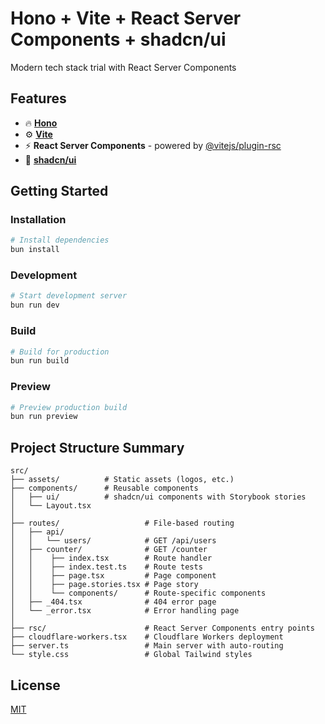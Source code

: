 # Hono + Vite + React Server Components + shadcn/ui

Modern tech stack trial with React Server Components

## Features

- 🔥 **[Hono](https://hono.dev)**
- ⚙️  **[Vite](https://vite.dev/)**
- ⚡ **React Server Components** - powered by [@vitejs/plugin-rsc](https://www.npmjs.com/package/@vitejs/plugin-rsc)
- 🎨 **[shadcn/ui](https://ui.shadcn.com/)**

## Getting Started

### Installation

```bash
# Install dependencies
bun install
```

### Development

```bash
# Start development server
bun run dev
```

### Build

```bash
# Build for production
bun run build
```

### Preview

```bash
# Preview production build
bun run preview
```

## Project Structure Summary

```
src/
├── assets/          # Static assets (logos, etc.)
├── components/      # Reusable components
│   ├── ui/          # shadcn/ui components with Storybook stories
│   └── Layout.tsx 
│
├── routes/                   # File-based routing
│   ├── api/
│   │   └── users/            # GET /api/users
│   ├── counter/              # GET /counter
│   │    ├── index.tsx        # Route handler
│   │    ├── index.test.ts    # Route tests
│   │    ├── page.tsx         # Page component
│   │    ├── page.stories.tsx # Page story
│   │    └── components/      # Route-specific components
│   ├── _404.tsx              # 404 error page
│   └── _error.tsx            # Error handling page
│
├── rsc/                      # React Server Components entry points
├── cloudflare-workers.tsx    # Cloudflare Workers deployment
├── server.ts                 # Main server with auto-routing
└── style.css                 # Global Tailwind styles
```

## License

[MIT](./LICENSE)

